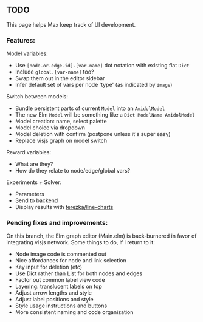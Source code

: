 ## TODO

This page helps Max keep track of UI development.

### Features:

Model variables:
- Use `[node-or-edge-id].[var-name]` dot notation with existing flat `Dict`
- Include `global.[var-name]` too?
- Swap them out in the editor sidebar
- Infer default set of vars per node 'type' (as indicated by `image`)

Switch between models:
- Bundle persistent parts of current `Model` into an `AmidolModel`
- The new Elm `Model` will be something like a `Dict ModelName AmidolModel`
- Model creation: name, select palette
- Model choice via dropdown
- Model deletion with confirm (postpone unless it's super easy)
- Replace visjs graph on model switch

Reward variables:
- What are they?
- How do they relate to node/edge/global vars?

Experiments + Solver:
- Parameters
- Send to backend
- Display results with [terezka/line-charts](https://package.elm-lang.org/packages/terezka/line-charts/latest/)



### Pending fixes and improvements:

On this branch, the Elm graph editor (Main.elm) is back-burnered
in favor of integrating visjs network.
Some things to do, if I return to it: 
- Node image code is commented out
- Nice affordances for node and link selection
- Key input for deletion (etc)
- Use Dict rather than List for both nodes and edges
- Factor out common label view code
- Layering: translucent labels on top
- Adjust arrow lengths and style
- Adjust label positions and style
- Style usage instructions and buttons
- More consistent naming and code organization
